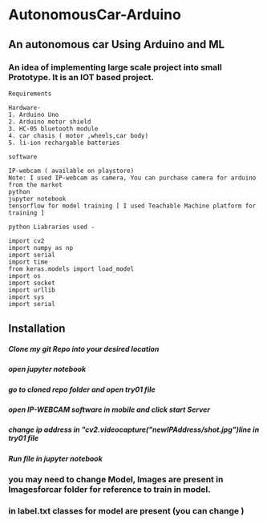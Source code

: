 # AutonomousCar-Arduino

## An autonomous car Using Arduino and ML

### An idea of implementing large scale project into small Prototype. It is an IOT based project.

```
Requirements

Hardware-
1. Arduino Uno
2. Arduino motor shield
3. HC-05 bluetooth module
4. car chasis ( motor ,wheels,car body)
5. li-ion rechargable batteries

software

IP-webcam ( available on playstore)
Note: I used IP-webcam as camera, You can purchase camera for arduino from the market
python
jupyter notebook
tensorflow for model training [ I used Teachable Machine platform for training ]

python Liabraries used - 

import cv2
import numpy as np
import serial
import time
from keras.models import load_model
import os
import socket 
import urllib
import sys
import serial

```


## Installation
##### Clone my git Repo into your desired location
##### open jupyter notebook 
##### go to cloned repo folder and open try01 file
##### open IP-WEBCAM software in mobile and click start Server
##### change ip address in "cv2.videocapture("newIPAddress/shot.jpg")line in try01 file
##### Run file in jupyter notebook

### you may need to change Model, Images are present in Imagesforcar folder for reference to train in model. 
### in label.txt classes for model are present (you can change )

